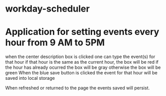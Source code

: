# workday-scheduler

# Application for setting events every hour from 9 AM to 5PM
  when the center description box is clicked one can type the event(s) for that hour
    if that hour is the same as the current hour, the box will be red
    if the hour has already ocurred the box will be gray
    otherwise the box will be green
  When the blue save button is clicked the event for that hour will be saved into local storage
  
  When refreshed or returned to the page the events saved will persist.
